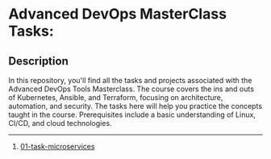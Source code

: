 # Advanced DevOps MasterClass Tasks:

## Description

In this repository, you'll find all the tasks and projects associated with the Advanced DevOps Tools Masterclass. The course covers the ins and outs of Kubernetes, Ansible, and Terraform, focusing on architecture, automation, and security. The tasks here will help you practice the concepts taught in the course. Prerequisites include a basic understanding of Linux, CI/CD, and cloud technologies.

---

1. [01-task-microservices](./01-task-microservices/)
